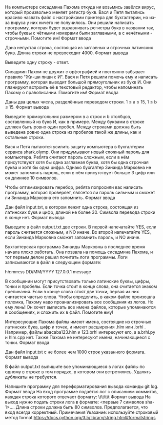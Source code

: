 
<!-- AAAA -->
На компьютере сисадмина Пахома откуда ни возьмись завёлся вирус, который произвольно меняет регистр букв. Вася и Петя пытались красиво назвать файл с настройками принтера для бухгалтерии, но из-за вируса у них ничего не получилось. Они решили написать программу, которая будет выравнивать регистры букв в названии так, чтобы буквы с чётными номерами были заглавными, а с нечётными - строчными. Помогите им!
Формат ввода

Дана непустая строка, состоящая из заглавных и строчных латинских букв. Длина строки не превосходит 4000.
Формат вывода

Выведите одну строку - ответ.

<!-- BBBB -->



Сисадмин Пахом не дружит с орфографией и постоянно забывает правило "Жи-ши пиши с И". Вася и Петя решили помочь ему и написать программу, которая выводит большой прямоугольник из букв И. Они планируют встроить её в текстовый редактор, чтобы напоминать Пахому о правописании. Помогите им!
Формат ввода

Даны два целых числа, разделённые переводом строки. 1 ≤ a ≤ 15, 1 ≤ b ≤ 15.
Формат вывода

Выведите прямоугольник размером в a строк и b столбцов, составленный из букв И, как в примере. Между буквами в строке должен быть ровно один пробел. Между строками должна быть выведена ровно одна строка из пробелов такой же длины, как и остальные строки. 

<!-- CCCC -->



Вася и Петя пытаются усилить защиту компьютера в бухгалтерии сервиса shark.olymp. Они придумывают новый сложный пароль для компьютера. Ребята считают пароль сложным, если в нём присутствуют хотя бы одна заглавная буква, хотя бы одна строчная буква и хотя бы одна цифра. Однако бухгалтер Зинаида Марковна не может запомнить пароль, если в нём присутствует больше 3 цифр или он длиннее 10 символов.

Чтобы оптимизировать перебор, ребята попросили вас написать программу, которая проверяет, является ли пароль сильным и сможет ли Зинаида Марковна его запомнить.
Формат ввода

Дан файл input.txt, в котором лежит одна строка, состоящая из латинских букв и цифр, длиной не более 30. Символа перевода строки в конце нет.
Формат вывода

Выведите в файл output.txt две строки. В первой напечатайте YES, если пароль считается сложным, и NO иначе. Во второй напечатайте YES, если Зинаида Марковна сможет запомнить пароль, и NO иначе. 

<!-- DDDD -->



Бухгалтерская программа Зинаиды Марковны в последнее время начала плохо работать. Она позвала на помощь сисадмина Пахома, и тот первым делом решил почитать логи программы. Логи записываются в файл в следующем формате:

hh:mm:ss DD/MM/YYYY 127.0.0.1 message

В сообщении могут присутствовать только латинские буквы, цифры, точки и пробелы. Если точка стоит в конце слова, она считается знаком препинания. Если в конце слова стоят две точки, первая из них считается частью слова. Чтобы определить, в каком файле произошла поломка, Пахому надо проанализировать все сообщения из логов. Но ему лень! Он хочет выписать все имена файлов, которые упоминаются в сообщениях, и сложить их в файл. Помогите ему!

Интересующие Пахома файлы имеют имена, состоящие из строчных латинских букв, цифр и точек, и имеют расширения .hlm или .brhl . Например, файлы abacaba123.hlm и 123.brhl интересуют его, а a.brhl.py и hlm.cpp нет. Также Пахома не интересуют имена, начинающиеся с точки.
Формат ввода

Дан файл input.txt с не более чем 1000 строк указанного формата.
Формат вывода

В файл output.txt выпишите все упоминающиеся в логах файлы по одному в строке в том порядке, в котором они встретились. Удалять дубликаты не требуется. 

<!-- EEEE -->

Напишите программу для переформатирования вывода команды git log.
Формат ввода
На вход программе подаётся лог с описанием коммитов, каждая строка которого отвечает формату: <sha-1>\t<date>\t<author>\t<email>\t<message>
Формат вывода
На выход нужно подать строки лога в формате: <первые 7 символов sha-1>...<message>. Длина строки должна быть 80 символов. Предполагается, что вход всегда корректный. 
Примечания
Указание: используйте строковый метод format https://docs.python.org/3.5/library/string.html#formatstrings

